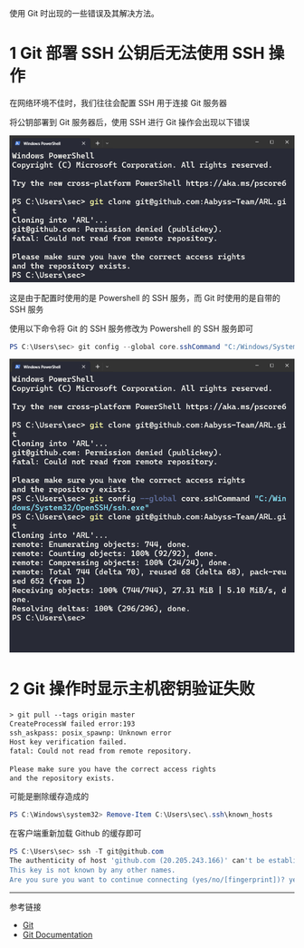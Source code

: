 使用 Git 时出现的一些错误及其解决方法。

# 1 Git 部署 SSH 公钥后无法使用 SSH 操作

在网络环境不佳时，我们往往会配置 SSH 用于连接 Git 服务器

将公钥部署到 Git 服务器后，使用 SSH 进行 Git 操作会出现以下错误

![将公钥部署到 Git 服务器后，使用 SSH 进行 Git 操作可能会出现以下错误](./../../../images/Git%20%E7%9A%84%E5%B8%B8%E8%A7%81%E9%97%AE%E9%A2%98/%E5%B0%86%E5%85%AC%E9%92%A5%E9%83%A8%E7%BD%B2%E5%88%B0%20Git%20%E6%9C%8D%E5%8A%A1%E5%99%A8%E5%90%8E%EF%BC%8C%E4%BD%BF%E7%94%A8%20SSH%20%E8%BF%9B%E8%A1%8C%20Git%20%E6%93%8D%E4%BD%9C%E5%8F%AF%E8%83%BD%E4%BC%9A%E5%87%BA%E7%8E%B0%E4%BB%A5%E4%B8%8B%E9%94%99%E8%AF%AF.png)

这是由于配置时使用的是 Powershell 的 SSH 服务，而 Git 时使用的是自带的 SSH 服务

使用以下命令将 Git 的 SSH 服务修改为 Powershell 的 SSH 服务即可

```powershell
PS C:\Users\sec> git config --global core.sshCommand "C:/Windows/System32/OpenSSH/ssh.exe"
```

![使用以下命令将 Git 的 SSH 服务修改为 Powershell 的 SSH 服务即可](./../../../images/Git%20%E7%9A%84%E5%B8%B8%E8%A7%81%E9%97%AE%E9%A2%98/%E4%BD%BF%E7%94%A8%E4%BB%A5%E4%B8%8B%E5%91%BD%E4%BB%A4%E5%B0%86%20Git%20%E7%9A%84%20SSH%20%E6%9C%8D%E5%8A%A1%E4%BF%AE%E6%94%B9%E4%B8%BA%20Powershell%20%E7%9A%84%20SSH%20%E6%9C%8D%E5%8A%A1%E5%8D%B3%E5%8F%AF.png)

# 2 Git 操作时显示主机密钥验证失败

```
> git pull --tags origin master
CreateProcessW failed error:193
ssh_askpass: posix_spawnp: Unknown error
Host key verification failed.
fatal: Could not read from remote repository.

Please make sure you have the correct access rights
and the repository exists.
```

可能是删除缓存造成的

```powershell
PS C:\Windows\system32> Remove-Item C:\Users\sec\.ssh\known_hosts
```

在客户端重新加载 Github 的缓存即可

```powershell
PS C:\Users\sec> ssh -T git@github.com
The authenticity of host 'github.com (20.205.243.166)' can't be established.
This key is not known by any other names.
Are you sure you want to continue connecting (yes/no/[fingerprint])? yes
```

---

参考链接

- [Git](https://git-scm.com/)
- [Git Documentation](https://git-scm.com/doc)
